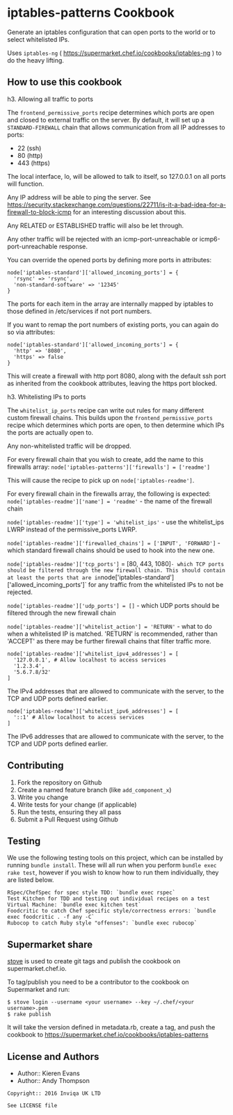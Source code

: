 iptables-patterns Cookbook
==========================

Generate an iptables configuration that can open ports to the world or to select
whitelisted IPs.

Uses `iptables-ng` ( https://supermarket.chef.io/cookbooks/iptables-ng ) to do 
the heavy lifting.

How to use this cookbook
------------------------

h3. Allowing all traffic to ports

The `frontend_permissive_ports` recipe determines which ports are open and closed to external traffic on the server.
By default, it will set up a `STANDARD-FIREWALL` chain that allows communication from all IP addresses to ports:

- 22 (ssh)
- 80 (http)
- 443 (https)

The local interface, lo, will be allowed to talk to itself, so 127.0.0.1 on all ports will function.

Any IP address will be able to ping the server.
See https://security.stackexchange.com/questions/22711/is-it-a-bad-idea-for-a-firewall-to-block-icmp for an interesting
discussion about this.

Any RELATED or ESTABLISHED traffic will also be let through.

Any other traffic will be rejected with an icmp-port-unreachable or icmp6-port-unreachable response.

You can override the opened ports by defining more ports in attributes:
```
node['iptables-standard']['allowed_incoming_ports'] = {
  'rsync' => 'rsync',
  'non-standard-software' => '12345'
}
```

The ports for each item in the array are internally mapped by iptables to those defined in /etc/services if not port numbers.

If you want to remap the port numbers of existing ports, you can again do so via attributes:
```
node['iptables-standard']['allowed_incoming_ports'] = {
  'http' => '8080',
  'https' => false
}
```
This will create a firewall with http port 8080, along with the default ssh port as inherited from the cookbook attributes, leaving the https port blocked.



h3. Whitelisting IPs to ports

The `whitelist_ip_ports` recipe can write out rules for many different custom firewall chains.
This builds upon the `frontend_permissive_ports` recipe which determines which ports are open, to then determine
which IPs the ports are actually open to.

Any non-whitelisted traffic will be dropped.

For every firewall chain that you wish to create, add the name to this firewalls array:
`node['iptables-patterns']['firewalls'] = ['readme']`

This will cause the recipe to pick up on `node['iptables-readme']`.

For every firewall chain in the firewalls array, the following is expected:
`node['iptables-readme']['name'] = 'readme'` - the name of the firewall chain

`node['iptables-readme']['type'] = 'whitelist_ips'` - use the whitelist_ips LWRP instead of the permissive_ports LWRP.

`node['iptables-readme']['firewalled_chains'] = ['INPUT', 'FORWARD']` - which standard firewall chains should be used to
hook into the new one.

`node['iptables-readme']['tcp_ports']` = [80, 443, 1080]` - which TCP ports should be filtered through the new firewall
chain. This should contain at least the ports that are in `node['iptables-standard']['allowed_incoming_ports']` for any
traffic from the whitelisted IPs to not be rejected.

`node['iptables-readme']['udp_ports'] = []` - which UDP ports should be filtered through the new firewall chain

`node['iptables-readme']['whitelist_action'] = 'RETURN'` - what to do when a whitelisted IP is matched. 'RETURN' is
recommended, rather than 'ACCEPT' as there may be further firewall chains that filter traffic more.

```
node['iptables-readme']['whitelist_ipv4_addresses'] = [
  '127.0.0.1', # Allow localhost to access services
  '1.2.3.4',
  '5.6.7.8/32'
]
```
The IPv4 addresses that are allowed to communicate with the server, to the TCP and UDP ports defined earlier.

```
node['iptables-readme']['whitelist_ipv6_addresses'] = [
  '::1' # Allow localhost to access services
]
```
The IPv6 addresses that are allowed to communicate with the server, to the TCP and UDP ports defined earlier.

Contributing
------------

1. Fork the repository on Github
2. Create a named feature branch (like `add_component_x`)
3. Write you change
4. Write tests for your change (if applicable)
5. Run the tests, ensuring they all pass
6. Submit a Pull Request using Github

Testing
-------

We use the following testing tools on this project, which can be installed by running `bundle install`.
These will all run when you perform `bundle exec rake test`, however if you wish to know how to run them individually,
they are listed below.

    RSpec/ChefSpec for spec style TDD: `bundle exec rspec`
    Test Kitchen for TDD and testing out individual recipes on a test Virtual Machine: `bundle exec kitchen test`
    Foodcritic to catch Chef specific style/correctness errors: `bundle exec foodcritic . -f any -C`
    Rubocop to catch Ruby style "offenses": `bundle exec rubocop`


Supermarket share
-----------------

[stove](http://sethvargo.github.io/stove/) is used to create git tags and
publish the cookbook on supermarket.chef.io.

To tag/publish you need to be a contributor to the cookbook on Supermarket and
run:

```
$ stove login --username <your username> --key ~/.chef/<your username>.pem
$ rake publish
```

It will take the version defined in metadata.rb, create a tag, and push the
cookbook to https://supermarket.chef.io/cookbooks/iptables-patterns


License and Authors
-------------------
- Author:: Kieren Evans
- Author:: Andy Thompson

```text
Copyright:: 2016 Inviqa UK LTD

See LICENSE file
```
